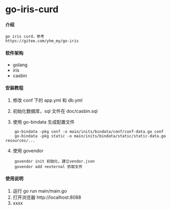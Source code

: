 # go-iris-curd

#### 介绍

    go iris curd，参考
    https://gitee.com/yhm_my/go-iris

#### 软件架构

- golang
- iris
- casbin

#### 安装教程

1. 修改 conf 下的 app.yml 和 db.yml
2. 初始化数据库，sql 文件在 doc/casbin.sql

3. 使用 go-bindata 生成配置文件

```
    go-bindata -pkg conf -o main/inits/bindata/conf/conf-data.go conf
    go-bindata -pkg static -o main/inits/bindata/static/static-data.go resources/...
```

4. 使用 govendor

```
    govendor init 初始化，建立vendor.json
    govendor add +external 抓取文件
```

#### 使用说明

1. 运行 go run main/main.go
2. 打开浏览器 http://localhost:8088
3. xxxx
